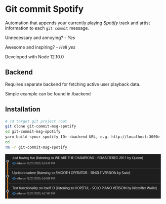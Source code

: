 
# Git commit Spotify

Automation that appends your currently playing *Spotify* track and artist information to each `git commit` message.

Unnecessary and annoying? - *Yes*

Awesome and inspiring? - *Hell yes*


Developed with Node 12.10.0

## Backend

Requires separate backend for fetching active user playback data.

Simple example can be found in /backend

## Installation

```bash
# cd target git project root
git clone git-commit-msg-spotify
cd git-commit-msg-spotify
yarn build <your spotify ID> <backend URL, e.g. http://localhost:3000>
cd ..
rm -r git-commit-msg-spotify
```

![Git log example](screenshot.PNG)


